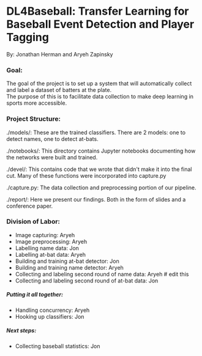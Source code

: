 # DL4Baseball: Transfer Learning for Baseball Event Detection and Player Tagging 
By: Jonathan Herman and Aryeh Zapinsky

### Goal: 
The goal of the project is to set up a system that will automatically collect and label a dataset of batters at the plate.  
The purpose of this is to facilitate data collection to make deep learning in sports more accessible. 

### Project Structure:
./models/: These are the trained classifiers.  There are 2 models: one to detect names, one to detect at-bats.

./notebooks/: This directory contains Jupyter notebooks documenting how the networks were built and trained. 

./devel/: This contains code that we wrote that didn't make it into the final cut.  Many of these functions were incorporated into capture.py 

./capture.py: The data collection and preprocessing portion of our pipeline. 

./report/: Here we present our findings.  Both in the form of slides and a conference paper.


### Division of Labor: 
- Image capturing: Aryeh
- Image preprocessing: Aryeh
- Labelling name data: Jon
- Labelling at-bat data: Aryeh
- Building and training at-bat detector: Jon
- Building and training name detector: Aryeh
- Collecting and labeling second round of name data: Aryeh  # edit this
- Collecting and labeling second round of at-bat data: Jon

##### Putting it all together:
- Handling concurrency: Aryeh
- Hooking up classifiers: Jon
  
##### Next steps:
- Collecting baseball statistics: Jon
